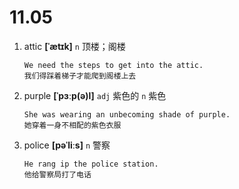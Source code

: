 # 11.05

1. attic **[ˈætɪk]** `n` 顶楼；阁楼

   ```
   We need the steps to get into the attic.
   我们得踩着梯子才能爬到阁楼上去
   ```

2. purple **[ˈpɜːp(ə)l]** `adj` 紫色的 `n` 紫色

   ```
   She was wearing an unbecoming shade of purple.
   她穿着一身不相配的紫色衣服
   ```

3. police **[pəˈliːs]** `n` 警察
   ```
   He rang ip the police station.
   他给警察局打了电话
   ```
